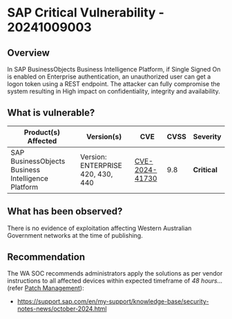 # SAP Critical Vulnerability - 20241009003

## Overview

In SAP BusinessObjects Business Intelligence Platform, if Single Signed On is enabled on Enterprise authentication, an unauthorized user can get a logon token using a REST endpoint. The attacker can fully compromise the system resulting in High impact on confidentiality, integrity and availability.

## What is vulnerable?

| Product(s) Affected                                | Version(s)                        | CVE                                                                | CVSS | Severity     |
| -------------------------------------------------- | --------------------------------- | ------------------------------------------------------------------ | ---- | ------------ |
| SAP BusinessObjects Business Intelligence Platform | Version: ENTERPRISE 420, 430, 440 | [CVE-2024-41730 ](https://nvd.nist.gov/vuln/detail/CVE-2024-41730) | 9.8  | **Critical** |

## What has been observed?

There is no evidence of exploitation affecting Western Australian Government networks at the time of publishing.

## Recommendation

The WA SOC recommends administrators apply the solutions as per vendor instructions to all affected devices within expected timeframe of *48 hours...* (refer [Patch Management](../guidelines/patch-management.md)):

- https://support.sap.com/en/my-support/knowledge-base/security-notes-news/october-2024.html
